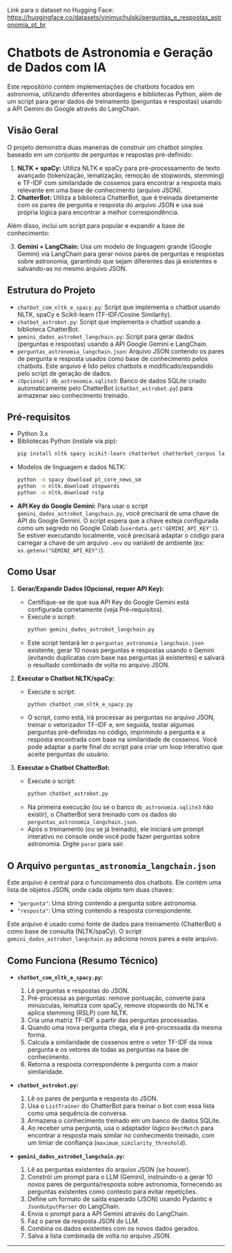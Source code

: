 Link para o dataset no Hugging Face: https://huggingface.co/datasets/vinimuchulski/perguntas_e_respostas_astronomia_pt_br


# Chatbots de Astronomia e Geração de Dados com IA

Este repositório contém implementações de chatbots focados em astronomia, utilizando diferentes abordagens e bibliotecas Python, além de um script para gerar dados de treinamento (perguntas e respostas) usando a API Gemini do Google através do LangChain.

## Visão Geral

O projeto demonstra duas maneiras de construir um chatbot simples baseado em um conjunto de perguntas e respostas pré-definido:

1.  **NLTK + spaCy:** Utiliza NLTK e spaCy para pré-processamento de texto avançado (tokenização, lematização, remoção de stopwords, stemming) e TF-IDF com similaridade de cossenos para encontrar a resposta mais relevante em uma base de conhecimento (arquivo JSON).
2.  **ChatterBot:** Utiliza a biblioteca ChatterBot, que é treinada diretamente com os pares de pergunta e resposta do arquivo JSON e usa sua própria lógica para encontrar a melhor correspondência.

Além disso, inclui um script para popular e expandir a base de conhecimento:

3.  **Gemini + LangChain:** Usa um modelo de linguagem grande (Google Gemini) via LangChain para gerar novos pares de perguntas e respostas sobre astronomia, garantindo que sejam diferentes das já existentes e salvando-as no mesmo arquivo JSON.

## Estrutura do Projeto

*   `chatbot_com_nltk_e_spacy.py`: Script que implementa o chatbot usando NLTK, spaCy e Scikit-learn (TF-IDF/Cosine Similarity).
*   `chatbot_astrobot.py`: Script que implementa o chatbot usando a biblioteca ChatterBot.
*   `gemini_dados_astrobot_langchain.py`: Script para gerar dados (perguntas e respostas) usando a API Google Gemini e LangChain.
*   `perguntas_astronomia_langchain.json`: Arquivo JSON contendo os pares de pergunta e resposta usados como base de conhecimento pelos chatbots. Este arquivo é lido pelos chatbots e modificado/expandido pelo script de geração de dados.
*   `(Opcional) db_astronomia.sqlite3`: Banco de dados SQLite criado automaticamente pelo ChatterBot (`chatbot_astrobot.py`) para armazenar seu conhecimento treinado.

## Pré-requisitos

*   Python 3.x
*   Bibliotecas Python (instale via pip):
    ```bash
    pip install nltk spacy scikit-learn chatterbot chatterbot_corpus langchain-google-genai google-generativeai
    ```
*   Modelos de linguagem e dados NLTK:
    ```bash
    python -m spacy download pt_core_news_sm
    python -m nltk.download stopwords
    python -m nltk.download rslp
    ```
*   **API Key do Google Gemini:** Para usar o script `gemini_dados_astrobot_langchain.py`, você precisará de uma chave de API do Google Gemini. O script espera que a chave esteja configurada como um segredo no Google Colab (`userdata.get('GEMINI_API_KEY')`). Se estiver executando localmente, você precisará adaptar o código para carregar a chave de um arquivo `.env` ou variável de ambiente (ex: `os.getenv("GEMINI_API_KEY")`).

## Como Usar

1.  **Gerar/Expandir Dados (Opcional, requer API Key):**
    *   Certifique-se de que sua API Key do Google Gemini está configurada corretamente (veja Pré-requisitos).
    *   Execute o script:
        ```bash
        python gemini_dados_astrobot_langchain.py
        ```
    *   Este script tentará ler o `perguntas_astronomia_langchain.json` existente, gerar 10 novas perguntas e respostas usando o Gemini (evitando duplicatas com base nas perguntas já existentes) e salvará o resultado combinado de volta no arquivo JSON.

2.  **Executar o Chatbot NLTK/spaCy:**
    *   Execute o script:
        ```bash
        python chatbot_com_nltk_e_spacy.py
        ```
    *   O script, como está, irá processar as perguntas no arquivo JSON, treinar o vetorizador TF-IDF e, em seguida, testar algumas perguntas pré-definidas no código, imprimindo a pergunta e a resposta encontrada com base na similaridade de cossenos. Você pode adaptar a parte final do script para criar um loop interativo que aceite perguntas do usuário.

3.  **Executar o Chatbot ChatterBot:**
    *   Execute o script:
        ```bash
        python chatbot_astrobot.py
        ```
    *   Na primeira execução (ou se o banco `db_astronomia.sqlite3` não existir), o ChatterBot será treinado com os dados do `perguntas_astronomia_langchain.json`.
    *   Após o treinamento (ou se já treinado), ele iniciará um prompt interativo no console onde você pode fazer perguntas sobre astronomia. Digite `parar` para sair.

## O Arquivo `perguntas_astronomia_langchain.json`

Este arquivo é central para o funcionamento dos chatbots. Ele contém uma lista de objetos JSON, onde cada objeto tem duas chaves:

*   `"pergunta"`: Uma string contendo a pergunta sobre astronomia.
*   `"resposta"`: Uma string contendo a resposta correspondente.

Este arquivo é usado como fonte de dados para treinamento (ChatterBot) e como base de consulta (NLTK/spaCy). O script `gemini_dados_astrobot_langchain.py` adiciona novos pares a este arquivo.

## Como Funciona (Resumo Técnico)

*   **`chatbot_com_nltk_e_spacy.py`:**
    1.  Lê perguntas e respostas do JSON.
    2.  Pré-processa as perguntas: remove pontuação, converte para minúsculas, lematiza com spaCy, remove stopwords do NLTK e aplica stemming (RSLP) com NLTK.
    3.  Cria uma matriz TF-IDF a partir das perguntas processadas.
    4.  Quando uma nova pergunta chega, ela é pré-processada da mesma forma.
    5.  Calcula a similaridade de cossenos entre o vetor TF-IDF da nova pergunta e os vetores de todas as perguntas na base de conhecimento.
    6.  Retorna a resposta correspondente à pergunta com a maior similaridade.

*   **`chatbot_astrobot.py`:**
    1.  Lê os pares de pergunta e resposta do JSON.
    2.  Usa o `ListTrainer` do ChatterBot para treinar o bot com essa lista como uma sequência de conversa.
    3.  Armazena o conhecimento treinado em um banco de dados SQLite.
    4.  Ao receber uma pergunta, usa o adaptador lógico `BestMatch` para encontrar a resposta mais similar no conhecimento treinado, com um limiar de confiança (`maximum_similarity_threshold`).

*   **`gemini_dados_astrobot_langchain.py`:**
    1.  Lê as perguntas existentes do arquivo JSON (se houver).
    2.  Constrói um prompt para o LLM (Gemini), instruindo-o a gerar 10 *novos* pares de pergunta/resposta sobre astronomia, fornecendo as perguntas existentes como contexto para evitar repetições.
    3.  Define um formato de saída esperado (JSON) usando Pydantic e `JsonOutputParser` do LangChain.
    4.  Envia o prompt para a API Gemini através do LangChain.
    5.  Faz o parse da resposta JSON do LLM.
    6.  Combina os dados existentes com os novos dados gerados.
    7.  Salva a lista combinada de volta no arquivo JSON.

---

